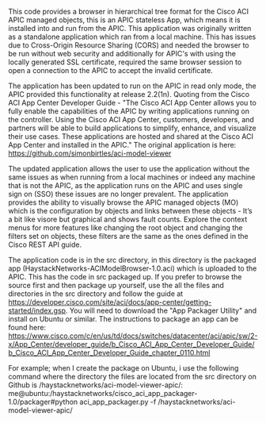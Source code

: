 This code provides a browser in hierarchical tree format for the Cisco ACI APIC managed objects, this is an APIC stateless App, which means it is installed into and run from the APIC. This application was originally written as a standalone application which ran from a local machine. This has issues due to Cross-Origin Resource Sharing (CORS) and needed the browser to be run without web security and additionally for APIC's with using the locally generated SSL certificate, required the same browser session to open a connection to the APIC to accept the invalid certificate.

The application has been updated to run on the APIC in read only mode, the APIC provided this functionality at release 2.2(1n). Quoting from the Cisco ACI App Center Developer Guide - "The Cisco ACI App Center allows you to fully enable the capabilities of the APIC by writing applications running on the controller. Using the Cisco ACI App Center, customers, developers, and partners will be able to build applications to simplify, enhance, and visualize their use cases. These applications are hosted and shared at the Cisco ACI App Center and installed in the APIC." The original application is here: https://github.com/simonbirtles/aci-model-viewer

The updated application allows the user to use the application without the same issues as when running from a local machines or indeed any machine that is not the APIC, as the application runs on the APIC and uses single sign on (SSO) these issues are no longer prevalent. The application provides the ability to visually browse the APIC managed objects (MO) which is the configuration by objects and links between these objects - It’s a bit like visore but graphical and shows fault counts. Explore the context menus for more features like changing the root object and changing the filters set on objects, these filters are the same as the ones defined in the Cisco REST API guide.

The application code is in the src directory, in this directory is the packaged app (HaystackNetworks-ACIModelBrowser-1.0.aci) which is uploaded to the APIC. This has the code in src packaged up. If you prefer to browse the source first and then package up yourself, use the all the files and directories in the src directory and follow the guide at https://developer.cisco.com/site/aci/docs/app-center/getting-started/index.gsp. You will need to download the "App Packager Utility" and install on Ubuntu or similar. The instructions to package an app can be found here: https://www.cisco.com/c/en/us/td/docs/switches/datacenter/aci/apic/sw/2-x/App_Center/developer_guide/b_Cisco_ACI_App_Center_Developer_Guide/b_Cisco_ACI_App_Center_Developer_Guide_chapter_0110.html

For example; when I create the package on Ubuntu, i use the following command where the directory the files are located from the src directory on Github is /haystacknetworks/aci-model-viewer-apic/: me@ubuntu:/haystacknetworks/cisco_aci_app_packager-1.0/packager#python aci_app_packager.py -f /haystacknetworks/aci-model-viewer-apic/

